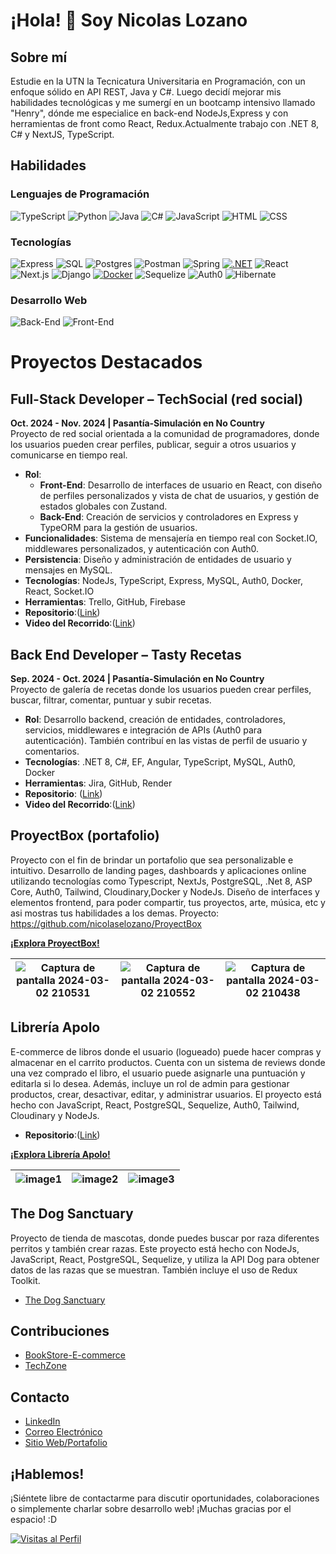# ¡Hola! 👋 Soy Nicolas Lozano

## Sobre mí
Estudie en la UTN la Tecnicatura Universitaria en Programación, con un enfoque sólido en API REST, Java y C#. Luego decidí mejorar mis habilidades tecnológicas y me sumergí en un bootcamp intensivo llamado "Henry", dónde me especialice en back-end NodeJs,Express y con herramientas de front como React, Redux.Actualmente trabajo con .NET 8, C# y NextJS, TypeScript.

## Habilidades

### Lenguajes de Programación
![TypeScript](https://img.shields.io/badge/TypeScript-007ACC?style=for-the-badge&logo=typescript&logoColor=white)
![Python](https://img.shields.io/badge/Python-3776AB?style=for-the-badge&logo=python&logoColor=white)
![Java](https://img.shields.io/badge/Java-007396?style=for-the-badge&logo=java&logoColor=white)
![C#](https://img.shields.io/badge/C%23-239120?style=for-the-badge&logo=c-sharp&logoColor=white)
![JavaScript](https://img.shields.io/badge/JavaScript-F7DF1E?style=for-the-badge&logo=javascript&logoColor=black)
![HTML](https://img.shields.io/badge/HTML-E34F26?style=for-the-badge&logo=html5&logoColor=white)
![CSS](https://img.shields.io/badge/CSS-1572B6?style=for-the-badge&logo=css3&logoColor=white)


### Tecnologías
![Express](https://img.shields.io/badge/Express-6DB33F?style=for-the-badge&logo=Express&logoColor=white)
![SQL](https://img.shields.io/badge/SQL-4479A1?style=for-the-badge&logo=sql&logoColor=white)
![Postgres](https://img.shields.io/badge/Postgres-336791?style=for-the-badge&logo=postgresql&logoColor=white)
![Postman](https://img.shields.io/badge/Postman-FF6C37?style=for-the-badge&logo=postman&logoColor=white)
![Spring](https://img.shields.io/badge/Spring-6DB33F?style=for-the-badge&logo=spring&logoColor=white)
[![.NET](https://img.shields.io/badge/.NET-512BD4?style=for-the-badge&logo=.net&logoColor=white)](https://dotnet.microsoft.com/)
![React](https://img.shields.io/badge/React-61DAFB?style=for-the-badge&logo=react&logoColor=black)
![Next.js](https://img.shields.io/badge/Next.js-000000?style=for-the-badge&logo=next.js&logoColor=white)
![Django](https://img.shields.io/badge/Django-6DB33F?style=for-the-badge&logo=Django&logoColor=white)
[![Docker](https://img.shields.io/badge/Docker-3776AB?style=for-the-badge&logo=docker&logoColor=white)](https://dotnet.microsoft.com/)
![Sequelize](https://img.shields.io/badge/Sequelize-52B0E7?style=for-the-badge&logo=sequelize&logoColor=white)
![Auth0](https://img.shields.io/badge/Auth0-EB5424?style=for-the-badge&logo=auth0&logoColor=white)
![Hibernate](https://img.shields.io/badge/Hibernate-59666C?style=for-the-badge&logo=hibernate&logoColor=white)


### Desarrollo Web
![Back-End](https://img.shields.io/badge/Back--End-000000?style=for-the-badge&logo=backend&logoColor=white)
![Front-End](https://img.shields.io/badge/Front--End-42B883?style=for-the-badge&logo=frontend&logoColor=white)

  
# Proyectos Destacados

## Full-Stack Developer – TechSocial (red social)
**Oct. 2024 - Nov. 2024 | Pasantía-Simulación en No Country**  
Proyecto de red social orientada a la comunidad de programadores, donde los usuarios pueden crear perfiles, publicar, seguir a otros usuarios y comunicarse en tiempo real.  
- **Rol**:  
  - **Front-End**: Desarrollo de interfaces de usuario en React, con diseño de perfiles personalizados y vista de chat de usuarios, y gestión de estados globales con Zustand.  
  - **Back-End**: Creación de servicios y controladores en Express y TypeORM para la gestión de usuarios.  
- **Funcionalidades**: Sistema de mensajería en tiempo real con Socket.IO, middlewares personalizados, y autenticación con Auth0.  
- **Persistencia**: Diseño y administración de entidades de usuario y mensajes en MySQL.  
- **Tecnologías**: NodeJs, TypeScript, Express, MySQL, Auth0, Docker, React, Socket.IO  
- **Herramientas**: Trello, GitHub, Firebase  
- **Repositorio**:([Link](https://github.com/nicolaselozano/TecnoSocial-redsocial-))
- **Video del Recorrido**:([Link](https://www.linkedin.com/posts/mario-roberto-molano_nocountry-ugcPost-7257766775503613952--m43?utm_source=share&utm_medium=member_desktop))

## Back End Developer – Tasty Recetas
**Sep. 2024 - Oct. 2024 | Pasantía-Simulación en No Country**  
Proyecto de galería de recetas donde los usuarios pueden crear perfiles, buscar, filtrar, comentar, puntuar y subir recetas.  
- **Rol**: Desarrollo backend, creación de entidades, controladores, servicios, middlewares e integración de APIs (Auth0 para autenticación). También contribuí en las vistas de perfil de usuario y comentarios.  
- **Tecnologías**: .NET 8, C#, EF, Angular, TypeScript, MySQL, Auth0, Docker  
- **Herramientas**: Jira, GitHub, Render  
- **Repositorio**: ([Link](https://github.com/nicolaselozano/TastyRecetas))
- **Video del Recorrido**:([Link](https://www.linkedin.com/posts/nicoelozano_les-presento-tasty-un-proyecto-sobre-una-activity-7243964323507654656-MXTl?utm_source=share&utm_medium=member_desktop))

## ProyectBox (portafolio)
Proyecto con el fin de brindar un portafolio que sea personalizable e intuitivo.
Desarrollo de landing pages, dashboards y aplicaciones online utilizando tecnologías como Typescript, NextJs, PostgreSQL, .Net 8, ASP Core, Auth0, Tailwind, Cloudinary,Docker y NodeJs.
Diseño de interfaces y elementos frontend, para poder compartir, tus proyectos, arte, música, etc y asi mostras tus habilidades a los demas.
Proyecto: https://github.com/nicolaselozano/ProyectBox

[**¡Explora ProyectBox!**](https://proyectbox-au5d.onrender.com/)

| ![Captura de pantalla 2024-03-02 210531](https://github.com/nicolaselozano/nicolaselozano/assets/103128953/171184d8-6549-457b-8d64-d7d0356a6193) | ![Captura de pantalla 2024-03-02 210552](https://github.com/nicolaselozano/nicolaselozano/assets/103128953/cfdda993-8431-4fc0-9375-495bdd7f8a06) | ![Captura de pantalla 2024-03-02 210438](https://github.com/nicolaselozano/nicolaselozano/assets/103128953/e1397b83-2501-4378-94b6-21805f89dca1)|
| :----------------------------------------------------------: | :----------------------------------------------------------: | :----------------------------------------------------------: |

## Librería Apolo
E-commerce de libros donde el usuario (logueado) puede hacer compras y almacenar en el carrito productos. Cuenta con un sistema de reviews donde una vez comprado el libro, el usuario puede asignarle una puntuación y editarla si lo desea. Además, incluye un rol de admin para gestionar productos, crear, desactivar, editar, y administrar usuarios. El proyecto está hecho con JavaScript, React, PostgreSQL, Sequelize, Auth0, Tailwind, Cloudinary y NodeJs.
- **Repositorio**:([Link](https://github.com/EcommerceProyect/BookStore-E-commerce))

[**¡Explora Librería Apolo!**](https://bookstore-e-commerce-z27y.onrender.com/)

| ![image1](https://github.com/nicolaselozano/nicolaselozano/assets/103128953/1cd3c022-2f9e-4e32-a520-5cbfb576030a) | ![image2](https://github.com/nicolaselozano/nicolaselozano/assets/103128953/5c353d8f-c331-4916-af4a-e6e0a1c0cc0f) | ![image3](https://github.com/nicolaselozano/nicolaselozano/assets/103128953/b5a44223-2e46-4e9d-ba32-fc3e99a54abf) |
| :----------------------------------------------------------: | :----------------------------------------------------------: | :----------------------------------------------------------: |



## The Dog Sanctuary
Proyecto de tienda de mascotas, donde puedes buscar por raza diferentes perritos y también crear razas. Este proyecto está hecho con NodeJs, JavaScript, React, PostgreSQL, Sequelize, y utiliza la API Dog para obtener datos de las razas que se muestran. También incluye el uso de Redux Toolkit.

- [The Dog Sanctuary](https://github.com/nicolaselozano/PI-DOGS-nicolaselozano)
## Contribuciones
- [BookStore-E-commerce](https://github.com/EcommerceProyect/BookStore-E-commerce)
- [TechZone](https://github.com/TechZoneDevs/back)

## Contacto
- [LinkedIn](https://www.linkedin.com/in/nicoelozano/)
- [Correo Electrónico](mailto:nicoeloza12@gmail.com)
- [Sitio Web/Portafolio](https://tu-sitio-web.com)

## ¡Hablemos!
¡Siéntete libre de contactarme para discutir oportunidades, colaboraciones o simplemente charlar sobre desarrollo web! ¡Muchas gracias por el espacio! :D

[![Visitas al Perfil](https://komarev.com/ghpvc/?username=nicolaselozano&color=blueviolet)](https://github.com/nicolaselozano)

<!--
**nicolaselozano/nicolaselozano** is a ✨ _special_ ✨ repository because its `README.md` (this file) appears on your GitHub profile.

Here are some ideas to get you started:

- 🔭 I’m currently working on ...
- 🌱 I’m currently learning ...
- 👯 I’m looking to collaborate on ...
- 🤔 I’m looking for help with ...
- 💬 Ask me about ...
- 📫 How to reach me: ...
- 😄 Pronouns: ...
- ⚡ Fun fact: ...
-->
